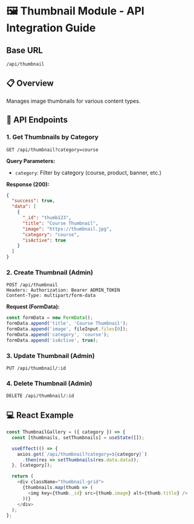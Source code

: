 # 🖼️ Thumbnail Module - API Integration Guide

## Base URL
```
/api/thumbnail
```

## 📋 Overview
Manages image thumbnails for various content types.

## 🎯 API Endpoints

### 1. Get Thumbnails by Category
```http
GET /api/thumbnail?category=course
```

**Query Parameters:**
- `category`: Filter by category (course, product, banner, etc.)

**Response (200):**
```json
{
  "success": true,
  "data": [
    {
      "_id": "thumb123",
      "title": "Course Thumbnail",
      "image": "https://thumbnail.jpg",
      "category": "course",
      "isActive": true
    }
  ]
}
```

### 2. Create Thumbnail (Admin)
```http
POST /api/thumbnail
Headers: Authorization: Bearer ADMIN_TOKEN
Content-Type: multipart/form-data
```

**Request (FormData):**
```javascript
const formData = new FormData();
formData.append('title', 'Course Thumbnail');
formData.append('image', fileInput.files[0]);
formData.append('category', 'course');
formData.append('isActive', true);
```

### 3. Update Thumbnail (Admin)
```http
PUT /api/thumbnail/:id
```

### 4. Delete Thumbnail (Admin)
```http
DELETE /api/thumbnail/:id
```

## 💻 React Example

```javascript
const ThumbnailGallery = ({ category }) => {
  const [thumbnails, setThumbnails] = useState([]);

  useEffect(() => {
    axios.get(`/api/thumbnail?category=${category}`)
      .then(res => setThumbnails(res.data.data));
  }, [category]);

  return (
    <div className="thumbnail-grid">
      {thumbnails.map(thumb => (
        <img key={thumb._id} src={thumb.image} alt={thumb.title} />
      ))}
    </div>
  );
};
```


